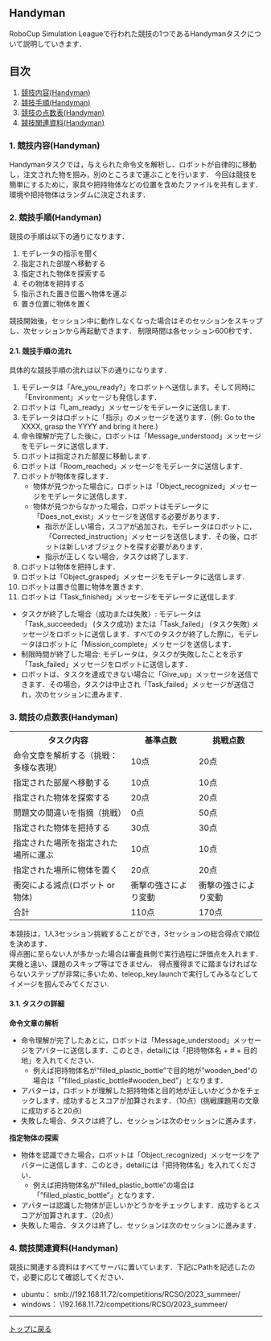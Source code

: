 ## **Handyman**

RoboCup Simulation Leagueで行われた競技の1つであるHandymanタスクについて説明していきます．

## **目次**

1. [競技内容(Handyman)](#1-競技内容handyman)
2. [競技手順(Handyman)](#2-競技手順handyman)
3. [競技の点数表(Handyman)](#3-競技の点数表handyman)
4. [競技関連資料(Handyman)](#4-競技関連資料handyman)



### 1. 競技内容(Handyman)

Handymanタスクでは，与えられた命令文を解析し、ロボットが自律的に移動し，注文された物を掴み，別のところまで運ぶことを行います．
今回は競技を簡単にするために，家具や把持物体などの位置を含めたファイルを共有します．
環境や把持物体はランダムに決定されます．

### 2. 競技手順(Handyman)

競技の手順は以下の通りになります．

1. モデレータの指示を聞く
2. 指定された部屋へ移動する
3. 指定された物体を探索する
4. その物体を把持する
5. 指示された置き位置へ物体を運ぶ
6. 置き位置に物体を置く

競技開始後，セッション中に動作しなくなった場合はそのセッションをスキップし、次セッションから再起動できます．
制限時間は各セッション600秒です．

#### 2.1. 競技手順の流れ

具体的な競技手順の流れは以下の通りになります．

1. モデレータは「Are_you_ready?」をロボットへ送信します。そして同時に「Environment」メッセージも発信します．
2. ロボットは「I_am_ready」メッセージをモデレータに送信します．
3. モデレータはロボットに「指示」のメッセージを送ります．(例: Go to the XXXX, grasp the YYYY and bring it here.)
4. 命令理解が完了した後に，ロボットは「Message_understood」メッセージをモデレータに送信します．
5. ロボットは指定された部屋に移動します．
6. ロボットは「Room_reached」メッセージをモデレータに送信します．
7. ロボットが物体を探します．
    - 物体が見つかった場合に，ロボットは「Object_recognized」メッセージをモデレータに送信します．
    - 物体が見つからなかった場合，ロボットはモデレータに「Does_not_exist」メッセージを送信する必要があります．
        - 指示が正しい場合，スコアが追加され，モデレータはロボットに，「Corrected_instruction」メッセージを送信します．その後，ロボットは新しいオブジェクトを探す必要があります．
        - 指示が正しくない場合，タスクは終了します．
8. ロボットは物体を把持します．
9. ロボットは「Object_grasped」メッセージをモデレータに送信します.
10. ロボットは置き位置に物体を置きます．
11. ロボットは「Task_finished」メッセージをモデレータに送信します.
- タスクが終了した場合（成功または失敗）: モデレータは「Task_succeeded」 (タスク成功) または「Task_failed」 (タスク失敗) メッセージをロボットに送信します．すべてのタスクが終了した際に，モデレータはロボットに「Mission_complete」メッセージを送信します．
- 制限時間が終了した場合: モデレータは，タスクが失敗したことを示す「Task_failed」メッセージをロボットに送信します．
- ロボットは、タスクを達成できない場合に「Give_up」メッセージを送信できます．その場合，タスクは中止され「Task_failed」メッセージが送信され，次のセッションに進みます．
### 3. 競技の点数表(Handyman)

<table>
    <tr>
        <th>タスク内容</th>
        <th>基準点数</th>
        <th>挑戦点数</th>
    </tr>
    <tr>
        <td>命令文章を解析する（挑戦：多様な表現）</td>
        <td>10点</td>
        <td>20点</td>
    </tr>
    <tr>
        <td>指定された部屋へ移動する</td>
        <td>10点</td>
        <td>10点</td>
    </tr>
    <tr>
        <td>指定された物体を探索する</td>
        <td>20点</td>
        <td>20点</td>
    </tr>
    <tr>
        <td>問題文の間違いを指摘（挑戦）</td>
        <td>0点</td>
        <td>50点</td>
    </tr>
    <tr>
        <td>指定された物体を把持する</td>
        <td>30点</td>
        <td>30点</td>
    </tr>
    <tr>
        <td>指定された場所を指定された場所に運ぶ</td>
        <td>10点</td>
        <td>10点</td>
    </tr>
    <tr>
        <td>指定された場所に物体を置く</td>
        <td>20点</td>
        <td>20点</td>
    </tr>
    <tr>
        <td>衝突による減点(ロボット or 物体)</td>
        <td>衝撃の強さにより変動</td>
        <td>衝撃の強さにより変動</td>
    </tr>
    <tr>
        <td>合計</td>
        <td>110点</td>
        <td>170点</td>
    </tr>
</table>

本競技は，1人3セッション挑戦することができ，3セッションの総合得点で順位を決めます．  
得点圏に至らない人が多かった場合は審査員側で実行過程に評価点を入れます．  
実機と違い、課題のスキップ等はできません．
得点獲得までに踏まなければならないステップが非常に多いため、teleop_key.launchで実行してみるなどしてイメージを掴んでみてください.

#### 3.1. タスクの詳細

**命令文章の解析**
- 命令理解が完了したあとに，ロボットは「Message_understood」メッセージをアバターに送信します．このとき，detailには「把持物体名 + # + 目的地」を入れてください．
    - 例えば把持物体名が”filled_plastic_bottle”で目的地が”wooden_bed”の場合は「”filled_plastic_bottle#wooden_bed”」となります．
- アバターは，ロボットが理解した把持物体と目的地が正しいかどうかをチェックします．成功するとスコアが加算されます．（10点）(挑戦課題用の文章に成功すると20点)
- 失敗した場合、タスクは終了し、セッションは次のセッションに進みます．

**指定物体の探索**
- 物体を認識できた場合，ロボットは「Object_recognized」メッセージをアバターに送信します．このとき，detailには「把持物体名」を入れてください．
    - 例えば把持物体名が”filled_plastic_bottle”の場合は「”filled_plastic_bottle”」となります．
- アバターは認識した物体が正しいかどうかをチェックします．成功するとスコアが加算されます．（20点）
- 失敗した場合、タスクは終了し、セッションは次のセッションに進みます．



### 4. 競技関連資料(Handyman)

競技に関連する資料はすべてサーバに置いています．下記にPathを記述したので，必要に応じて確認してください．
- ubuntu： smb://192.168.11.72/competitions/RCSO/2023_summeer/
- windows： \\192.168.11.72/competitions/RCSO/2023_summeer/

---

[トップに戻る](#handyman)
